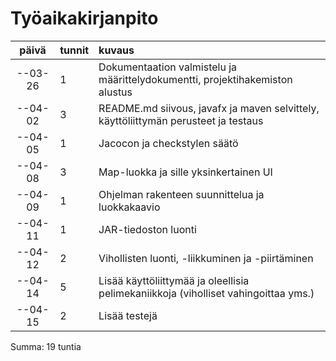 # Työaikakirjanpito

|  päivä  | tunnit | kuvaus |
|:-------:|:-------|:-------|
| --03-26 | 1      | Dokumentaation valmistelu ja määrittelydokumentti, projektihakemiston alustus |
| --04-02 | 3      | README.md siivous, javafx ja maven selvittely, käyttöliittymän perusteet ja testaus |
| --04-05 | 1      | Jacocon ja checkstylen säätö |
| --04-08 | 3      | Map-luokka ja sille yksinkertainen UI |
| --04-09 | 1      | Ohjelman rakenteen suunnittelua ja luokkakaavio |
| --04-11 | 1      | JAR-tiedoston luonti |
| --04-12 | 2      | Vihollisten luonti, -liikkuminen ja -piirtäminen |
| --04-14 | 5      | Lisää käyttöliittymää ja oleellisia pelimekaniikkoja (viholliset vahingoittaa yms.) |
| --04-15 | 2      | Lisää testejä |

Summa: 19 tuntia
